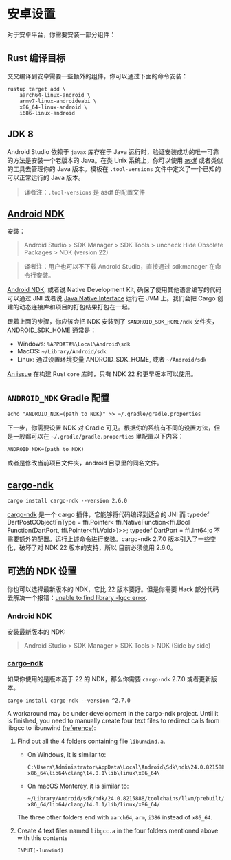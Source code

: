 # 安卓设置

对于安卓平台，你需要安装一部分组件：

## Rust 编译目标

交叉编译到安卓需要一些额外的组件，你可以通过下面的命令安装：

```shell
rustup target add \
    aarch64-linux-android \
    armv7-linux-androideabi \
    x86_64-linux-android \
    i686-linux-android
```

## JDK 8

Android Studio 依赖于 `javax` 库存在于 Java 运行时，验证安装成功的唯一可靠的方法是安装一个老版本的 Java。在类 Unix
系统上，你可以使用 [asdf](https://asdf-vm.com/) 或者类似的工具去管理你的 Java 版本。模板在 `.tool-versions`
文件中定义了一个已知的可以正常运行的 Java 版本。

> 译者注：`.tool-versions` 是 asdf 的配置文件

## [Android NDK]

安装：

> Android Studio > SDK Manager > SDK Tools > uncheck Hide Obsolete Packages >
> NDK (version 22)

> 译者注：用户也可以不下载 Android Studio，直接通过 sdkmanager 在命令行安装。

[Android NDK], 或者说 Native Development Kit, 确保了使用其他语言编写的代码可以通过 JNI 或者说
[Java Native Interface] 运行在 JVM 上。我们会把 Cargo 创建的动态连接库和项目的打包结果打包在一起。

跟着上面的步骤，你应该会把 NDK 安装到了 `$ANDROID_SDK_HOME/ndk` 文件夹，ANDROID_SDK_HOME 通常是：

- Windows: `%APPDATA%\Local\Android\sdk`
- MacOS: `~/Library/Android/sdk`
- Linux: 通过设置环境变量 ANDROID_SDK_HOME, 或者 `~/Android/sdk`

[An issue] 在构建 Rust `core` 库时，只有 NDK 22 和更早版本可以使用。

## `ANDROID_NDK` Gradle 配置

```shell
echo "ANDROID_NDK=(path to NDK)" >> ~/.gradle/gradle.properties
```

下一步，你需要设置 NDK 对 Gradle 可见。根据你的系统有不同的设置方法，但是一般都可以在 `~/.gradle/gradle.properties`
里配置以下内容：

```
ANDROID_NDK=(path to NDK)
```

或者是修改当前项目文件夹，android 目录里的同名文件。

## [cargo-ndk]

```shell
cargo install cargo-ndk --version 2.6.0
```

[cargo-ndk] 是一个 cargo 插件，它能够将代码编译到适合的 JNI 而 typedef DartPostCObjectFnType =
ffi.Pointer< ffi.NativeFunction<ffi.Bool Function(DartPort,
ffi.Pointer<ffi.Void>)>>; typedef DartPort = ffi.Int64;c
不需要额外的配置。运行上述命令进行安装。cargo-ndk 2.7.0 版本引入了一些变化，破坏了对 NDK 22 版本的支持，所以 目前必须使用 2.6.0。

## 可选的 NDK 设置

你也可以选择最新版本的 NDK，它比 22 版本要好。但是你需要 Hack
部分代码去解决一个报错：[unable to find library -lgcc error].

### Android NDK

安装最新版本的 NDK:

> Android Studio > SDK Manager > SDK Tools > NDK (Side by side)

### [cargo-ndk]

如果你使用的是版本高于 22 的 NDK，那么你需要 `cargo-ndk` 2.7.0 或者更新版本。

```
cargo install cargo-ndk --version ^2.7.0
```

A workaround may be under development in the cargo-ndk project. Until it is
finished, you need to manually create four text files to redirect calls from
libgcc to libunwind ([reference]):

1. Find out all the 4 folders containing file `libunwind.a`.
   - On Windows, it is similar to:
     ```
     C:\Users\Administrator\AppData\Local\Android\Sdk\ndk\24.0.8215888\toolchains\llvm\prebuilt\windows-x86_64\lib64\clang\14.0.1\lib\linux\x86_64\
     ```

   - On macOS Monterey, it is similar to:
     ```
     ~/Library/Android/sdk/ndk/24.0.8215888/toolchains/llvm/prebuilt/darwin-x86_64/lib64/clang/14.0.1/lib/linux/x86_64/
     ```
   The three other folders end with `aarch64`, `arm`, `i386` instead of
   `x86_64`.

2. Create 4 text files named `libgcc.a` in the four folders mentioned above with
   this contents

   ```
   INPUT(-lunwind)
   ```

[Android NDK]: https://developer.android.com/ndk
[Java Native Interface]: https://docs.oracle.com/javase/7/docs/technotes/guides/jni/spec/jniTOC.html
[An issue]: https://github.com/rust-lang/rust/pull/85806
[cargo-ndk]: https://github.com/bbqsrc/cargo-ndk
[unable to find library -lgcc error]: https://github.com/bbqsrc/cargo-ndk/issues/22
[reference]: https://github.com/rust-lang/rust/pull/85806#issuecomment-1096266946
